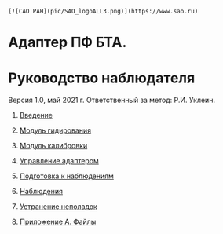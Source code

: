 ```
[![САО РАН](pic/SAO_logoALL3.png)](https://www.sao.ru) 
```

# Адаптер ПФ БТА. 

# Руководство наблюдателя 

Версия 1.0, май 2021 г. Ответственный за метод: Р.И. Уклеин.

1. [Введение](1_Intro.md)

2. [Модуль гидирования](2_Guiding.md)

3. [Модуль калибровки](3_Calibration.md)

4. [Управление адаптером](4_UI.md) 

5. [Подготовка к наблюдениям](5_Check.md) 

6. [Наблюдения](6_Observations.md) 

7. [Устранение неполадок](7_Troubleshooting.md)

8. [Приложение А. Файлы](8_Files.md)

